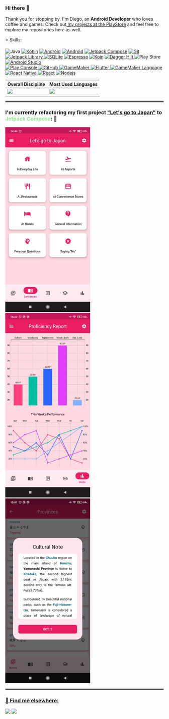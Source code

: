 ### Hi there 👋

<p align="left"> 
  Thank you for stopping by. I'm Diego, an <strong>Android Developer</strong> who loves coffee and games. Check out<a href="https://play.google.com/store/apps/dev?id=6824525377690928021"> my projects at the PlayStore</a> and feel free to explore my repositories here as well.
</p>

<p align="left">
  ⭐ Skills: <br>

<img alt="Java" src="https://img.shields.io/badge/-Java-red"> </a><a href="#"><img alt="Kotlin" src="https://img.shields.io/badge/-Kotlin-blueviolet"></a> <a href="#"><a href="#"><img alt="Android" src="https://img.shields.io/badge/-Android-20green" ></a> <a href="#"><a href="#"><img alt="Android" src="https://img.shields.io/badge/-XML-9cf" ></a> <a href="#"><a href="#"><img alt="Jetpack Compose" src="https://img.shields.io/badge/-Jetpack_Compose-yellowgreen" ></a> <a href="#"><img alt="Git" src="https://img.shields.io/badge/-Git-orange"></a> <a href="#"><img alt="Jetpack Library" src="https://img.shields.io/badge/-Jetpack Libraries-blue"> </a> <a href="#"><img alt="SQLite" src="https://img.shields.io/badge/-SQLite-blueviolet"></a> <a href="#"><img alt="Espresso" src="https://img.shields.io/badge/-Espresso-lightgrey"></a> <a href="#"><img alt="Koin" src="https://img.shields.io/badge/-Koin-ff69b4"></a>  <a href="#"><img alt="Dagger Hilt" src="https://img.shields.io/badge/-Dagger_Hilt-20green"> </a> <img alt="Play Store" src="https://img.shields.io/badge/-PlayStore-ff69b4"> <a href="#"><img alt="Android Studio" src="https://img.shields.io/badge/-Android%20Studio-blue"> <br>
</a> <a href="#"><img alt="Play Console" src="https://img.shields.io/badge/-Play Console-blueviolet">  <a href="#"><img alt="GitHub" src="https://img.shields.io/badge/-GitHub-9cf"> </a>
<a href="#"><img alt="GameMaker" src="https://img.shields.io/badge/-GameMaker-yellow"> <a>  <a href="#"><img alt="Flutter" src="https://img.shields.io/badge/-Flutter-orange"> </a> <a href="#"><img alt="GameMaker Language" src="https://img.shields.io/badge/-GameMaker Language-red"> <a href="#"><img alt="React Native" src="https://img.shields.io/badge/-React Native-ff69b4"> </a> <a href="#"><img alt="React" src="https://img.shields.io/badge/-React-yellow"></a> <a href="#"><img alt="Nodejs" src="https://img.shields.io/badge/-NodeJS-9cf"></a>
</p>

| Overall Discipline | Most Used Languages|
| -------- | ------- |
| <a href="https://git.io/streak-stats"> <img  src="https://github-readme-streak-stats.herokuapp.com?user=Dark3088&theme=dark&hide_border=true&theme=algolia&border_radius=4.7&mode=weekly"></a>|<a href="https://github.com/Gurupreet"> <img src="https://github-readme-stats.vercel.app/api/top-langs/?username=Dark3088&theme=algolia&hide_langs_below=1&exclude_repo=NLW-eSports&hide=makefile,javascript,swift,objective-c,html,cplus,c,c%2B%2B,cmake&hide_border=true&hide_progress=false&hide_title=true" /></a>|

<hr style="border:2px solid gray"></hr>

### I'm currently refactoring my first project <span><a href="https://play.google.com/store/apps/details?id=br.lord.dark.vamosparaojapao.free">"Let's go to Japan"</a></span> to <span style="color:lightgreen">Jetpack Compose</span>: 🚀 
<p></p>
<a href="#"><img width=270 src="assets/sentences.jpg"> <a href="#"><img width=270 src="assets/proficiency_report.jpg"> <a href="#"><img width=270 src="assets/cultural_note.jpg">

<br>
<hr style="border:2px solid gray"></hr>

<p></p>

### 📢 Find me elsewhere:

[<img src="https://img.shields.io/badge/-Linkedin-0e76a8?style=&logo=Linkedin&logoColor=white">](https://www.linkedin.com/in/diego-rocha88/) [<img src="https://img.shields.io/badge/-Gmail-FF0000?style=labelColor=FF0000&logo=gmail&logoColor=white">](diegorsf.dns@gmail.com)
